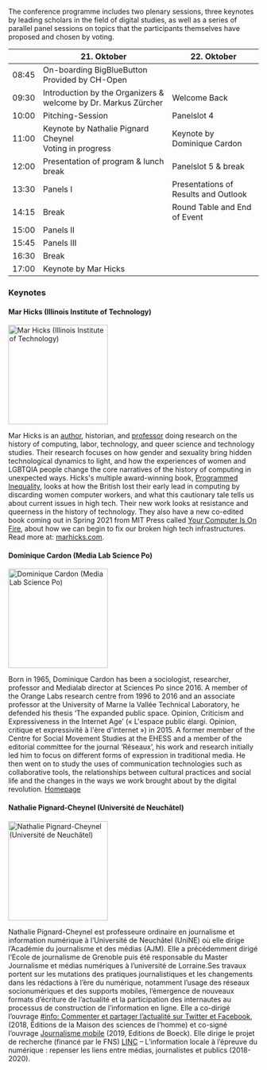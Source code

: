 The conference programme includes two plenary sessions, three keynotes by leading scholars in the field of digital studies, as well as a series of parallel panel sessions on topics that the participants themselves have proposed and chosen by voting.

<section>

|       | 21. Oktober                                                    | 22. Oktober                          |
| ----- | -------------------------------------------------------------- | ------------------------------------ |
| 08:45 | On-boarding BigBlueButton<br>Provided by CH-Open               |                                      |
| 09:30 | Introduction by the Organizers & welcome by Dr. Markus Zürcher | Welcome Back                         |
| 10:00 | Pitching-Session                                               | Panelslot 4                          |
| 11:00 | Keynote by Nathalie Pignard Cheynel<br>Voting in progress      | Keynote by Dominique Cardon          |
| 12:00 | Presentation of program & lunch break                          | Panelslot 5 & break                  |
| 13:30 | Panels I                                                       | Presentations of Results and Outlook |
| 14:15 | Break                                                          | Round Table and End of Event         |
| 15:00 | Panels II                                                      |                                      |
| 15:45 | Panels III                                                     |                                      |
| 16:30 | Break                                                          |                                      |
| 17:00 | Keynote by Mar Hicks                                           |                                      |

</section>

### Keynotes

#### Mar Hicks (Illinois Institute of Technology)

<img src="images/speakers/mar_hicks.jpeg" alt="Mar Hicks (Illinois Institute of Technology)" height="200" >

Mar Hicks is an [author](http://marhicks.com/writing.html), historian, and [professor](https://humansciences.iit.edu/faculty/marie-hicks) doing research on the history of computing, labor, technology, and queer science and technology studies. Their research focuses on how gender and sexuality bring hidden technological dynamics to light, and how the experiences of women and LGBTQIA people change the core narratives of the history of computing in unexpected ways. Hicks's multiple award-winning book, [Programmed Inequality](http://bit.ly/programmedinequality2), looks at how the British lost their early lead in computing by discarding women computer workers, and what this cautionary tale tells us about current issues in high tech. Their new work looks at resistance and queerness in the history of technology. They also have a new co-edited book coming out in Spring 2021 from MIT Press called [Your Computer Is On Fire](https://mitpress.mit.edu/books/your-computer-fire), about how we can begin to fix our broken high tech infrastructures. Read more at: [marhicks.com](http://marhicks.com).

#### Dominique Cardon (Media Lab Science Po)

<img src="images/speakers/dominique-cardon.jpg" alt="Dominique Cardon (Media Lab Science Po)" height="200" >

Born in 1965, Dominique Cardon has been a sociologist, researcher, professor and Medialab director at Sciences Po since 2016. A member of the Orange Labs research centre from 1996 to 2016 and an associate professor at the University of Marne la Vallée Technical Laboratory, he defended his thesis ‘The expanded public space. Opinion, Criticism and Expressiveness in the Internet Age’ (« L'espace public élargi. Opinion, critique et expressivité à l'ère d'internet ») in 2015. A former member of the Centre for Social Movement Studies at the EHESS and a member of the editorial committee for the journal ‘Réseaux’, his work and research initially led him to focus on different forms of expression in traditional media. He then went on to study the uses of communication technologies such as collaborative tools, the relationships between cultural practices and social life and the changes in the ways we work brought about by the digital revolution. [Homepage](https://www.institutfrancais.com/en/portrait/dominique-cardon)

#### Nathalie Pignard-Cheynel (Université de Neuchâtel)

<img src="images/speakers/Pignard-Cheynel_Nathalie.jpeg" alt="Nathalie Pignard-Cheynel (Université de Neuchâtel)" height="200" >

Nathalie Pignard-Cheynel est professeure ordinaire en journalisme et information numérique à l’Université de Neuchâtel (UniNE) où elle dirige l’Académie du journalisme et des médias (AJM). Elle a précédemment dirigé l’Ecole de journalisme de Grenoble puis été responsable du Master Journalisme et médias numériques à l’université de Lorraine.Ses travaux portent sur les mutations des pratiques journalistiques et les changements dans les rédactions à l’ère du numérique, notamment l’usage des réseaux socionumériques et des supports mobiles, l’émergence de nouveaux formats d’écriture de l’actualité et la participation des internautes au processus de construction de l’information en ligne. Elle a co-dirigé l’ouvrage [#info: Commenter et partager l’actualité sur Twitter et Facebook](http://www.editions-msh.fr/livre/?GCOI=27351100210810), (2018, Éditions de la Maison des sciences de l’homme) et co-signé l’ouvrage [Journalisme mobile](https://www.deboecksuperieur.com/ouvrage/9782807313347-journalisme-mobile) (2019, Editions de Boeck). Elle dirige le projet de recherche (financé par le FNS) [LINC](https://www.unine.ch/ajm/linc) – L’information locale à l’épreuve du numérique : repenser les liens entre médias, journalistes et publics (2018-2020).
